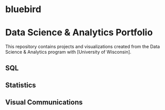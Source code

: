 # bluebird
# Data Science & Analytics Portfolio
This repository contains projects and visualizations created from the Data Science & Analytics program with [University of Wisconsin].

## SQL

## Statistics

## Visual Communications


